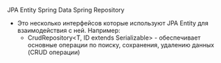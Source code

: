 JPA Entity
Spring Data
Spring Repository
- Это несколько интерфейсов которые используют JPA Entity для взаимодействия с ней. Например:
  - CrudRepository<T, ID extends Serializable> - обеспечивает основные операции по поиску, сохранения, удалению данных (CRUD операции)
